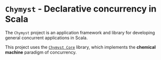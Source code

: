 # `Chymyst` - Declarative concurrency in Scala

The `Chymyst` project is an application framework and library for developing general concurrent applications in Scala.

This project uses the [`Chymyst Core`](https://chymyst.github.io/chymyst-core/) library, which implements the **chemical machine** paradigm of concurrency.




